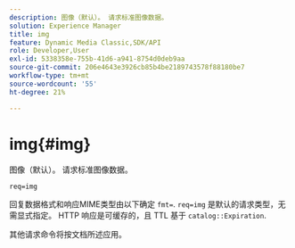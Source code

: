 ```yaml
---
description: 图像（默认）。 请求标准图像数据。
solution: Experience Manager
title: img
feature: Dynamic Media Classic,SDK/API
role: Developer,User
exl-id: 5338358e-755b-41d6-a941-8754d0deb9aa
source-git-commit: 206e4643e3926cb85b4be2189743578f88180be7
workflow-type: tm+mt
source-wordcount: '55'
ht-degree: 21%

---
```


# img{#img}

图像（默认）。 请求标准图像数据。

`req=img`

回复数据格式和响应MIME类型由以下确定 `fmt=`. `req=img` 是默认的请求类型，无需显式指定。 HTTP 响应是可缓存的，且 TTL 基于 `catalog::Expiration`.

其他请求命令将按文档所述应用。

